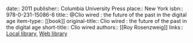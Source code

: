 date:: 2011
publisher:: Columbia University Press
place:: New York
isbn:: 978-0-231-15086-6
title:: @Clio wired : the future of the past in the digital age
item-type:: [[book]]
original-title:: Clio wired : the future of the past in the digital age
short-title:: Clio wired
authors:: [[Roy Rosenzweig]]
links:: [Local library](zotero://select/groups/2386895/items/YTZXQ5CZ), [Web library](https://www.zotero.org/groups/2386895/items/YTZXQ5CZ)

